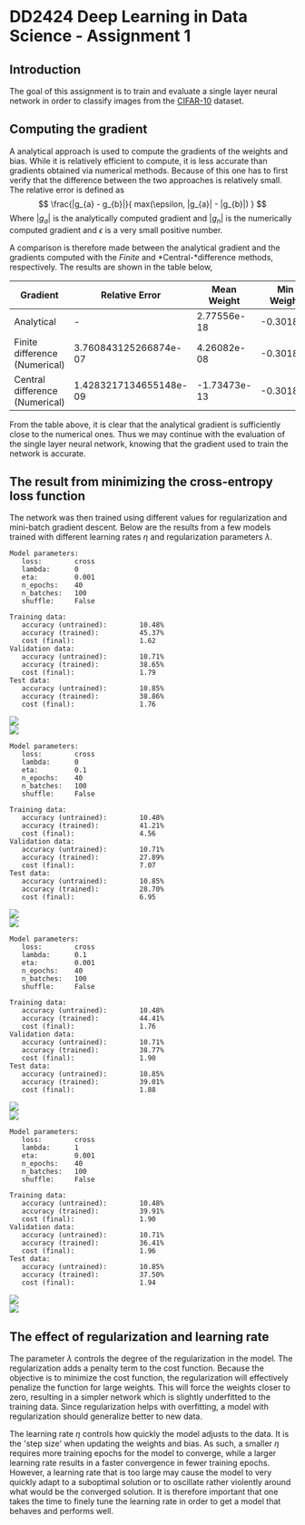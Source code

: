 # DD2424 Deep Learning in Data Science - Assignment 1



## Introduction
The goal of this assignment is to train and evaluate a single layer neural network in order to
classify images from the [CIFAR-10](https://www.cs.toronto.edu/~kriz/cifar.html) dataset.


## Computing the gradient

A analytical approach is used to compute the gradients of the weights and bias. While it is relatively efficient to compute, it is less accurate
than gradients obtained via numerical methods. Because of this one has to first verify that the difference between the two approaches is relatively small.
The relative error is defined as $$ \frac{|g_{a} - g_{b}|}{ max(\epsilon, |g_{a}| - |g_{b}|) } $$
Where $|g_{a}|$ is the analytically computed gradient and $|g_{n}|$ is the numerically computed gradient and $\epsilon$ is a very small positive number.

A comparison is therefore made between the analytical gradient and the gradients computed with the *Finite* and *Central-*difference methods, respectively.
The results are shown in the table below,




| Gradient                       | Relative Error         |   Mean Weight |   Min Weight |   Max Weight |
|--------------------------------|------------------------|---------------|--------------|--------------|
| Analytical                     | -                      |   2.77556e-18 |    -0.301867 |     0.329779 |
| Finite difference (Numerical)  | 3.760843125266874e-07  |   4.26082e-08 |    -0.301867 |     0.329779 |
| Central difference (Numerical) | 1.4283217134655148e-09 |  -1.73473e-13 |    -0.301867 |     0.329779 |



From the table above, it is clear that the analytical gradient is sufficiently close to the numerical ones. 
Thus we may continue with the evaluation of the single layer neural network, knowing that the gradient used to train the network
is accurate.

## The result from minimizing the cross-entropy loss function

The network was then trained using different values for regularization and mini-batch gradient descent.
Below are the results from a few models trained with different learning rates $\eta$ and regularization parameters $\lambda$.


```
Model parameters:
   loss:        cross
   lambda:      0
   eta:         0.001
   n_epochs:    40
   n_batches:   100
   shuffle:     False

Training data:
   accuracy (untrained):        10.48%
   accuracy (trained):          45.37%
   cost (final):                1.62
Validation data:
   accuracy (untrained):        10.71%
   accuracy (trained):          38.65%
   cost (final):                1.79
Test data:
   accuracy (untrained):        10.85%
   accuracy (trained):          38.86%
   cost (final):                1.76
```

![](figures/report_figure3_1.png)\
![](figures/report_figure3_2.png)



```
Model parameters:
   loss:        cross
   lambda:      0
   eta:         0.1
   n_epochs:    40
   n_batches:   100
   shuffle:     False

Training data:
   accuracy (untrained):        10.48%
   accuracy (trained):          41.21%
   cost (final):                4.56
Validation data:
   accuracy (untrained):        10.71%
   accuracy (trained):          27.89%
   cost (final):                7.07
Test data:
   accuracy (untrained):        10.85%
   accuracy (trained):          28.70%
   cost (final):                6.95
```

![](figures/report_figure4_1.png)\
![](figures/report_figure4_2.png)



```
Model parameters:
   loss:        cross
   lambda:      0.1
   eta:         0.001
   n_epochs:    40
   n_batches:   100
   shuffle:     False

Training data:
   accuracy (untrained):        10.48%
   accuracy (trained):          44.41%
   cost (final):                1.76
Validation data:
   accuracy (untrained):        10.71%
   accuracy (trained):          38.77%
   cost (final):                1.90
Test data:
   accuracy (untrained):        10.85%
   accuracy (trained):          39.01%
   cost (final):                1.88
```

![](figures/report_figure5_1.png)\
![](figures/report_figure5_2.png)



```
Model parameters:
   loss:        cross
   lambda:      1
   eta:         0.001
   n_epochs:    40
   n_batches:   100
   shuffle:     False

Training data:
   accuracy (untrained):        10.48%
   accuracy (trained):          39.91%
   cost (final):                1.90
Validation data:
   accuracy (untrained):        10.71%
   accuracy (trained):          36.41%
   cost (final):                1.96
Test data:
   accuracy (untrained):        10.85%
   accuracy (trained):          37.50%
   cost (final):                1.94
```

![](figures/report_figure6_1.png)\
![](figures/report_figure6_2.png)



## The effect of regularization and learning rate

The parameter $\lambda$ controls the degree of the regularization in the model.
The regularization adds a penalty term to the cost function. Because the objective is to minimize the
cost function, the regularization will effectively penalize the function for large weights. 
This will force the weights closer to zero, resulting in a simpler network which is slightly underfitted 
to the training data. Since regularization helps with overfitting, a model with regularization should generalize
better to new data.


The learning rate $\eta$ controls how quickly the model adjusts to the data. It is the 'step size' when updating the 
weights and bias. As such, a smaller $\eta$ requires more training epochs for the model to converge, while a larger learning 
rate results in a faster convergence in fewer training epochs. However, a learning rate that is too large may cause the model to 
very quickly adapt to a suboptimal solution or to oscillate rather violently around what would be the converged solution.
It is therefore important that one takes the time to finely tune the learning rate in order to get a model that behaves and performs well.  


